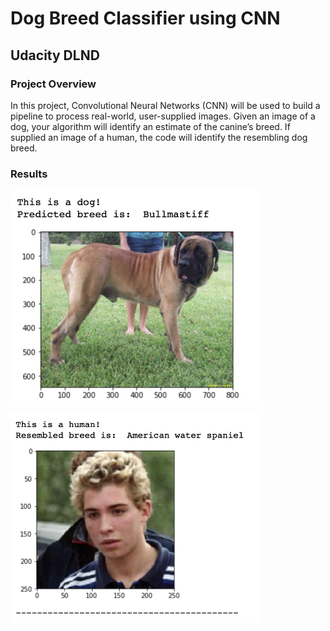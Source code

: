 # Dog Breed Classifier using CNN
## Udacity DLND



### Project Overview

In this project, Convolutional Neural Networks (CNN) will be used to build a pipeline to process real-world, user-supplied images. Given an image of a dog, your algorithm will identify an estimate of the canine’s breed. If supplied an image of a human, the code will identify the resembling dog breed.

### Results

<img src = "samples/one.png" width = 400>
<img src = "samples/two.png" width = 400>

